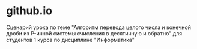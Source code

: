 # github.io
Сценарий урока по теме "Алгоритм перевода целого числа и конечной дроби из P-ичной системы счисления в десятичную и обратно" для студентов 1 курса по дисциплине "Информатика"
